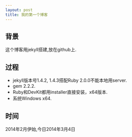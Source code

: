 ```yaml
---
layout: post
title: 我的第一个博客
---
```


## 背景
这个博客用jekyll搭建,放在github上.

## 过程
- jekyll版本号1.4.2, 1.4.3搭配Ruby 2.0.0不能本地用server.
- gem 2.2.2.
- Ruby和DevKit都用installer直接安装，x64版本.
- 系统Windows x64.

## 时间
2014年2月伊始,今日2014年3月4日